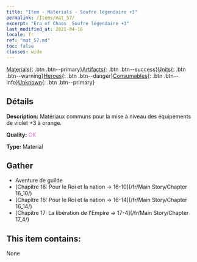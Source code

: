 ```yaml
---
title: "Item - Materials - Soufre légendaire +3"
permalink: /Items/mat_57/
excerpt: "Era of Chaos  Soufre légendaire +3"
last_modified_at: 2021-04-16
locale: fr
ref: "mat_57.md"
toc: false
classes: wide
---
```

 [Materials](/fr/Items/){: .btn .btn--primary}[Artifacts](/fr/Items/Artifacts/){: .btn .btn--success}[Units](/fr/Items/Units/){: .btn .btn--warning}[Heroes](/fr/Items/Heroes/){: .btn .btn--danger}[Consumables](/fr/Items/Consumables/){: .btn .btn--info}[Unknown](/fr/Items/Unknown/){: .btn .btn--primary}

## Détails
 **Description:** Matériaux communs pour la mise à niveau des équipements de violet +3 à orange.

 **Quality:** <span style="color: #DA70D6">OK</span>

 **Type:** Material

## Gather

*    Aventure de guilde 
*    [Chapitre 16: Pour le Roi et la nation -> 16-10](/fr/Main Story/Chapter 16_10/) 
*    [Chapitre 16: Pour le Roi et la nation -> 16-14](/fr/Main Story/Chapter 16_14/) 
*    [Chapitre 17: La libération de l'Empire -> 17-4](/fr/Main Story/Chapter 17_4/) 

## This item contains:

  None

